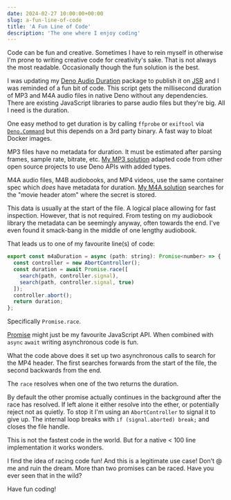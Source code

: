 ```yaml
---
date: 2024-02-27 10:00:00+00:00
slug: a-fun-line-of-code
title: 'A Fun Line of Code'
description: 'The one where I enjoy coding'
---
```

Code can be fun and creative. Sometimes I have to rein myself in otherwise I'm prone to writing creative code for creativity's sake. That is not always the most readable. Occasionally though the fun solution is the best.

I was updating my [Deno Audio Duration](https://github.com/tduyng/deno_audio_duration/) package to publish it on [JSR](/2024/02/16/jsr-first-impression/) and I was reminded of a fun bit of code. This script gets the millisecond duration of MP3 and M4A audio files in native Deno without any dependencies. There are existing JavaScript libraries to parse audio files but they're big. All I need is the duration.

One easy method to get duration is by calling `ffprobe` or `exiftool` via [`Deno.Command`](https://deno.land/api@v1.40.5?s=Deno.Command) but this depends on a 3rd party binary. A fast way to bloat Docker images.

MP3 files have no metadata for duration. It must be estimated after parsing frames, sample rate, bitrate, etc. [My MP3 solution](https://github.com/tduyng/deno_audio_duration/blob/v0.2.4/src/mp3.ts) adapted code from other open source projects to use Deno APIs with added types.

M4A audio files, M4B audiobooks, and MP4 videos, use the same container spec which *does* have metadata for duration. [My M4A solution](https://github.com/tduyng/deno_audio_duration/blob/v0.2.4/src/m4a.ts) searches for the "movie header atom" where the secret is stored.

This data is usually at the start of the file. A logical place allowing for fast inspection. However, that is not required. From testing on my audiobook library the metadata can be seemingly anyway, often towards the end. I've even found it smack-bang in the middle of one lengthy audiobook.

That leads us to one of my favourite line(s) of code:

```javascript
export const m4aDuration = async (path: string): Promise<number> => {
  const controller = new AbortController();
  const duration = await Promise.race([
    search(path, controller.signal),
    search(path, controller.signal, true)
  ]);
  controller.abort();
  return duration;
};
```

Specifically `Promise.race`.

[Promise](https://developer.mozilla.org/en-US/docs/Web/JavaScript/Reference/Global_Objects/Promise) might just be my favourite JavaScript API. When combined with `async` `await` writing asynchronous code is fun.

What the code above does it set up two asynchronous calls to search for the MP4 header. The first searches forwards from the start of the file, the second backwards from the end.

The `race` resolves when one of the two returns the duration.

By default the other promise actually continues in the background after the race has resolved. If left alone it either resolve into the ether, or potentially reject not as quietly. To stop it I'm using an `AbortController` to signal it to give up. The internal loop breaks with `if (signal.aborted) break;` and closes the file handle.

This is not the fastest code in the world. But for a native < 100 line implementation it works wonders.

I find the idea of racing code fun! And this is a legitimate use case! Don't @ me and ruin the dream. More than two promises can be raced. Have you ever seen that in the wild?

Have fun coding!
